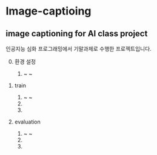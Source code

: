 # Image-captioing
image captioning for AI class project 
---
인공지능 심화 프로그래밍에서 기말과제로 수행한 프로젝트입니다.

0. 환경 설정
    1. ~ ~

1. train
    1. ~ ~
    2. 
    3. 

2. evaluation
    1. ~ ~
    2. 
    3. 